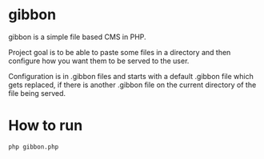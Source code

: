 gibbon
=======

gibbon is a simple file based CMS in PHP.

Project goal is to be able to paste some files in a directory and then configure
how you want them to be served to the user.

Configuration is in .gibbon files and starts with a default .gibbon file which
gets replaced, if there is another .gibbon file on the current directory of the
file being served.


How to run
===========

```
php gibbon.php
```
